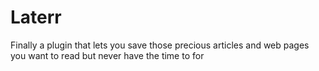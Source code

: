 # Laterr
Finally a plugin that lets you save those precious articles and web pages you want to read but never have the time to for